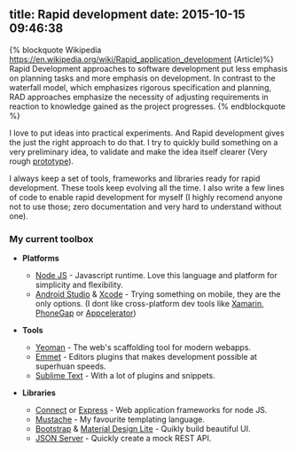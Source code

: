 title: Rapid development
date: 2015-10-15 09:46:38
---
{% blockquote Wikipedia  https://en.wikipedia.org/wiki/Rapid_application_development  (Article)%}
Rapid Development approaches to software development put less emphasis on planning tasks and more emphasis on development. In contrast to the waterfall model, which emphasizes rigorous specification and planning, RAD approaches emphasize the necessity of adjusting requirements in reaction to knowledge gained as the project progresses.
{% endblockquote %}

I love to put ideas into practical experiments. And Rapid development gives the just the right approach to do that. I try to quickly build something on a very preliminary idea, to validate and make the idea itself clearer (Very rough [prototype](/prototyping)).

I always keep a set of tools, frameworks and libraries ready for rapid development. These tools keep evolving all the time. I also write a few lines of code to enable rapid development for myself (I highly recomend anyone not to use those; zero documentation and very hard to understand without one).

### My current toolbox

* **Platforms**
  * [Node JS](https://nodejs.org) - Javascript runtime. Love this language and platform for simplicity and flexibility.
  * [Android Studio](http://developer.android.com/sdk) & [Xcode](https://developer.apple.com/xcode/download/) - Trying something on mobile, they are the only options. (I dont like cross-platform dev tools like [Xamarin](http://xamarin.com/), [PhoneGap](http://phonegap.com/) or [Appcelerator](http://www.appcelerator.com/))

* **Tools**
  * [Yeoman](http://yeoman.io/) - The web's scaffolding tool for modern webapps.
  * [Emmet](http://emmet.io/) - Editors plugins that makes development possible at superhuan speeds.
  * [Sublime Text](http://www.sublimetext.com/3) - With a lot of plugins and snippets.

* **Libraries**
  * [Connect](https://github.com/senchalabs/connect) or [Express](http://expressjs.com/) - Web application frameworks for node JS.
  * [Mustache](https://mustache.github.io/) - My favourite templating language.
  * [Bootstrap](http://getbootstrap.com/) & [Material Design Lite](http://www.getmdl.io/) - Quikly build beautiful UI.
  * [JSON Server](https://github.com/typicode/json-server) - Quickly create a mock REST API.

